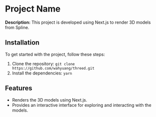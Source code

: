 # Project Name

**Description:** This project is developed using Next.js to render 3D models from Spline.

## Installation

To get started with the project, follow these steps:

1. Clone the repository: `git clone https://github.com/wahyuang/threed.git`
2. Install the dependencies: `yarn`

## Features

- Renders the 3D models using Next.js.
- Provides an interactive interface for exploring and interacting with the models.
